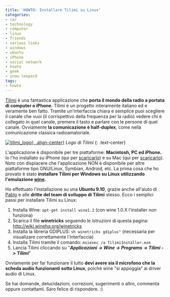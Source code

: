 ```yaml
---
title: 'HOWTO: Installare Tilimi su Linux'
categories:
- car
- technology
- computer
- linux
- friends
- various links
- windows
- ubuntu
- iPhone
- social network
- howto
- geek
- snow leopard
tags:
- howto
---
```

[Tilimi](http://tilimi.com) è una fantastica applicazione che **porta il mondo
della radio a portata di computer o iPhone.** Tilimi è un progetto interamente
italiano ed e veramente ben fatto. Tramite un'interfaccia chiara e semplice
puoi scegliere il canale che vuoi (il corrispettivo della frequenza per la
radio) vedere chi è collegato in quel canale, premere il tasto e parlare con
le persone di quel canale. Ovviamente **la comunicazione è half-duplex**, come
nella comunicazione classica radioamatoriale.

[![tilimi_logo]({{site.url}}/images/tilimi_logo.png){: .align-center}]({{site.url}}/images/tilimi_logo.png)
_Logo di Tilimi_
{: .text-center}

L'applicazione è disponibile per tre piattaforme: **Macintosh, PC ed iPhone.**
Io l'ho installato su iPhone (qui per
[scaricarlo](http://itunes.apple.com/it/app/tilimi/id300848480?mt=8)) e su Mac
(qui per [scaricarlo](http://tilimi.com)). Noto con dispiacere che
l'applicazione NON è disponibile per altre piattaforme tipo GNU/Linux,
Symbian, Android, etc. La prima cosa che ho provato è stato **installare
Tilimi per Windows su Linux utilizzando l'emulazione
[wine](http://www.winehq.org/).**

Ho effettuato l'installazione su una **Ubuntu 9.10**, grazie anche all'aiuto
di [Pablo](http://www.berbell.com/) e alle **dritte del team di sviluppo di
Tilimi** stesso. Ecco i semplici passi per installare Tilimi su Linux:

  1. Installa Wine: ```apt-get install wine1.2``` (con wine 1.0.X l'installer non funziona)
  2. Scarica il file **winetricks** seguendo le istruzioni di questa pagina: <http://wiki.winehq.org/winetricks>
  3. Installa la libreria GDIPLUS: ```sh winetricks gdiplus"``` (necessaria per visualizare correttamente l'interfaccia)
  4. Installa Tilimi tramite il comando: ```msiexec /a TilimiInstaller.exe```
  5. Lancia Tilimi cliccando su "**_Applicazioni -> Wine -> Programs -> Tilimi -> Tilimi_**"
  
Ovviamente per far funzionare il tutto **devi avere sia il microfono che la
scheda audio funzionanti sotto Linux**, poiché wine "si appoggia" ai driver
audio di Linux.

Se hai domande, delucidazioni, correzioni, sugerimenti o altro, commenta
oppure contattami. Saro felice di rispondere. :)